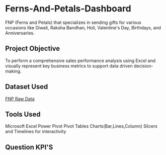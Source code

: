 # Ferns-And-Petals-Dashboard
FNP (Ferns and Petals) that specializes in sending gifts for various occasions like Diwali, Raksha Bandhan, Holi, Valentine's Day, Birthdays, and Anniversaries. 
## Project Objective
To perform a comprehensive sales performance analysis using Excel and visually represent key business metrics to support data driven decision-making.
## Dataset Used
<a href="https://github.com/yug0537/Ferns-And-Petals-Dashboard/tree/main/Fnp%20Sales">FNP Raw Data</a>
## Tools Used
Microsoft Excel
Power Pivot
Pivot Tables
Charts(Bar,Lines,Column)
Slicers and Timelines for interactivity


## Question KPI'S
